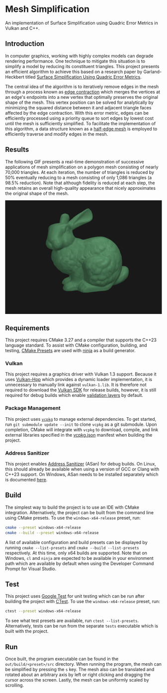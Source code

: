 # Mesh Simplification

An implementation of Surface Simplification using Quadric Error Metrics in Vulkan and C++.

## Introduction

In computer graphics, working with highly complex models can degrade rendering performance. One technique to mitigate this situation is to simplify a model by reducing its constituent triangles. This project presents an efficient algorithm to achieve this based on a research paper by Garland-Heckbert titled [Surface Simplification Using Quadric Error Metrics](docs/surface_simplification.pdf).

The central idea of the algorithm is to iteratively remove edges in the mesh through a process known as [edge contraction](https://en.wikipedia.org/wiki/Edge_contraction) which merges the vertices at an edge's endpoints into a new vertex that optimally preserves the original shape of the mesh. This vertex position can be solved for analytically by minimizing the squared distance between it and adjacent triangle faces affected by the edge contraction. With this error metric, edges can be efficiently processed using a priority queue to sort edges by lowest cost until the mesh is sufficiently simplified. To facilitate the implementation of this algorithm, a data structure known as a [half-edge mesh](src/geometry/half_edge_mesh.h) is employed to efficiently traverse and modify edges in the mesh.

## Results

The following GIF presents a real-time demonstration of successive applications of mesh simplification on a polygon mesh consisting of nearly 70,000 triangles. At each iteration, the number of triangles is reduced by 50% eventually reducing to a mesh consisting of only 1,086 triangles (a 98.5% reduction). Note that although fidelity is reduced at each step, the mesh retains an overall high-quality appearance that nicely approximates the original shape of the mesh.

![An example of a mesh simplification algorithm applied iteratively to a complex triangle mesh](mesh_simplification.gif)

## Requirements

This project requires CMake 3.27 and a compiler that supports the C++23 language standard. To assist with CMake configuration, building, and testing, [CMake Presets](https://cmake.org/cmake/help/v3.22/manual/cmake-presets.7.html) are used with [ninja](https://ninja-build.org/) as a build generator.

### Vulkan

This project requires a graphics driver with Vulkan 1.3 support. Because it uses [Vulkan-Hpp](https://github.com/KhronosGroup/Vulkan-Hpp) which provides a dynamic loader implementation, it is unnecessary to manually link against `vulkan-1.lib`. It is therefore not required to download the [Vulkan SDK](https://www.lunarg.com/vulkan-sdk/) for release builds, however, it is still required for debug builds which enable [validation layers](https://vulkan.lunarg.com/doc/view/latest/windows/validation_layers.html) by default.

### Package Management

This project uses [`vcpkg`](https://vcpkg.io) to manage external dependencies.  To get started, run `git submodule update --init` to clone `vcpkg` as a git submodule. Upon completion, CMake will integrate with `vcpkg` to download, compile, and link external libraries specified in the [vcpkg.json](vcpkg.json) manifest when building the project.

### Address Sanitizer

This project enables [Address Sanitizer](https://clang.llvm.org/docs/AddressSanitizer.html) (ASan) for debug builds. On Linux, this should already be available when using a version of GCC or Clang with C++23 support. On Windows, ASan needs to be installed separately which is documented [here](https://learn.microsoft.com/en-us/cpp/sanitizers/asan?view=msvc-170#install-addresssanitizer).

## Build

The simplest way to build the project is to use an IDE with CMake integration. Alternatively, the project can be built from the command line using CMake presets. To use the `windows-x64-release` preset, run:

```bash
cmake --preset windows-x64-release
cmake --build --preset windows-x64-release
```

A list of available configuration and build presets can be displayed by running  `cmake --list-presets` and `cmake --build --list-presets` respectively. At this time, only x64 builds are supported. Note that on Windows, `cl` and `ninja` are expected to be available in your environment path which are available by default when using the Developer Command Prompt for Visual Studio.

## Test

This project uses [Google Test](https://github.com/google/googletest) for unit testing which can be run after building the project with [CTest](https://cmake.org/cmake/help/book/mastering-cmake/chapter/Testing%20With%20CMake%20and%20CTest.html). To use the `windows-x64-release` preset, run:

```bash
ctest --preset windows-x64-release
```

To see what test presets are available, run `ctest --list-presets`.  Alternatively, tests can be run from the separate `tests` executable which is built with the project.

## Run

Once built, the program executable can be found in the `out/build/<preset>/src` directory. When running the program, the mesh can be simplified by pressing the `s` key. The mesh also can be translated and rotated about an arbitrary axis by left or right clicking and dragging the cursor across the screen. Lastly, the mesh can be uniformly scaled by scrolling.
